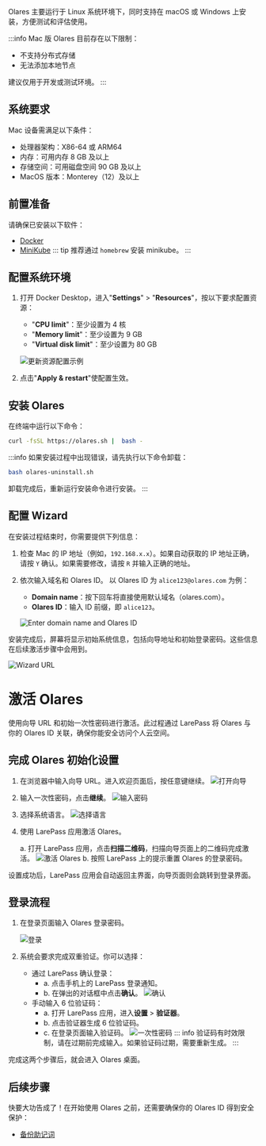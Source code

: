 

Olares 主要运行于 Linux 系统环境下，同时支持在 macOS 或 Windows 上安装，方便测试和评估使用。

:::info
Mac 版 Olares 目前存在以下限制：
- 不支持分布式存储
- 无法添加本地节点

建议仅用于开发或测试环境。
:::

## 系统要求

Mac 设备需满足以下条件：
- 处理器架构：X86-64 或 ARM64
- 内存：可用内存 8 GB 及以上
- 存储空间：可用磁盘空间 90 GB 及以上
- MacOS 版本：Monterey（12）及以上

## 前置准备

请确保已安装以下软件：
- [Docker](https://www.docker.com/products/docker-desktop/)
- [MiniKube](https://minikube.sigs.k8s.io/docs/start/?arch=%2Fmacos%2Farm64%2Fstable%2Fhomebrew)
  ::: tip
  推荐通过 `homebrew` 安装 minikube。
  :::

## 配置系统环境

1. 打开 Docker Desktop，进入"**Settings**" > "**Resources**"，按以下要求配置资源：
    - "**CPU limit**"：至少设置为 4 核
    - "**Memory limit**"：至少设置为 9 GB
    - "**Virtual disk limit**"：至少设置为 80 GB

   ![更新资源配置示例](/images/manual/get-started/docker-resources-settings.png)

2. 点击"**Apply & restart**"使配置生效。

## 安装 Olares

在终端中运行以下命令：

 ```bash
 curl -fsSL https://olares.sh |  bash -
 ```
:::info
如果安装过程中出现错误，请先执行以下命令卸载：

```bash
bash olares-uninstall.sh
```
卸载完成后，重新运行安装命令进行安装。
:::
## 配置 Wizard

在安装过程结束时，你需要提供下列信息：
1. 检查 Mac 的 IP 地址（例如，`192.168.x.x`）。如果自动获取的 IP 地址正确，请按 `Y` 确认。如果需要修改，请按 `R` 并输入正确的地址。
2. 依次输入域名和 Olares ID。 以 Olares ID 为 `alice123@olares.com` 为例：
    - **Domain name**：按下回车将直接使用默认域名（olares.com）。
    - **Olares ID**：输入 ID 前缀，即 `alice123`。

   ![Enter domain name and Olares ID](/images/manual/get-started/enter-olares-id.png)

安装完成后，屏幕将显示初始系统信息，包括向导地址和初始登录密码。这些信息在后续激活步骤中会用到。

![Wizard URL](/images/manual/get-started/wizard-url-and-login-password.png)

# 激活 Olares

使用向导 URL 和初始一次性密码进行激活。此过程通过 LarePass 将 Olares 与你的 Olares ID 关联，确保你能安全访问个人云空间。

## 完成 Olares 初始化设置

1. 在浏览器中输入向导 URL。进入欢迎页面后，按任意键继续。
   ![打开向导](/images/manual/get-started/open-wizard.png)
2. 输入一次性密码，点击**继续**。
   ![输入密码](/images/manual/get-started/wizard-enter-password.png)
3. 选择系统语言。
   ![选择语言](/images/manual/get-started/select-language.png)
4. 使用 LarePass 应用激活 Olares。

   a. 打开 LarePass 应用，点击**扫描二维码**，扫描向导页面上的二维码完成激活。
   ![激活 Olares](/images/manual/get-started/activate-olares.png)
   b. 按照 LarePass 上的提示重置 Olares 的登录密码。

设置成功后，LarePass 应用会自动返回主界面，向导页面则会跳转到登录界面。

## 登录流程

1. 在登录页面输入 Olares 登录密码。

   ![登录](/images/manual/get-started/log-in.png)
2. 系统会要求完成双重验证。你可以选择：
    - 通过 LarePass 确认登录：
        - a. 点击手机上的 LarePass 登录通知。
        - b. 在弹出的对话框中点击**确认**。
          ![确认](/images/manual/get-started/second-confirmation.png)
    - 手动输入 6 位验证码：
        - a. 打开 LarePass 应用，进入**设置** > **验证器**。
        - b. 点击验证器生成 6 位验证码。
        - c. 在登录页面输入验证码。
          ![一次性密码](/images/manual/get-started/OTP.png)
          ::: info
          验证码有时效限制，请在过期前完成输入。如果验证码过期，需要重新生成。
          :::

完成这两个步骤后，就会进入 Olares 桌面。

## 后续步骤
快要大功告成了！在开始使用 Olares 之前，还需要确保你的 Olares ID 得到安全保护：
- [备份助记词](./back-up-mnemonics.md)